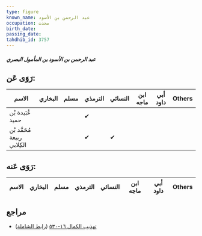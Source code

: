 ```yaml
---
type: figure
known_name: عبد الرحمن بن الأسود
occupation: محدث
birth_date:
passing_date:
tahdhib_id: 3757
---
```

##### عبد الرحمن بن الأسود بن المأمول البصري

## رَوَى عَن:
| الاسم                       | البخاري | مسلم | الترمذي | النسائي | ابن ماجه | أبي داود | Others |
| --------------------------- | ------- | ---- | ------- | ------- | -------- | -------- | ------ |
| عُبَيدة بْن حميد            |         |      | ✔       |         |          |          |        |
| مُحَمَّد بْن ربيعة الكِلابي |         |      | ✔       | ✔       |          |          |        |
## رَوَى عَنه:
| الاسم | البخاري | مسلم | الترمذي | النسائي | ابن ماجه | أبي داود | Others |
| ----- | ------- | ---- | ------- | ------- | -------- | -------- | ------ |
## مراجع
- [تهذيب الكمال ١٦-٥٣٠](obsidian://open?vault=Tahdhib-al-Kamal&file=Figures/٣٧٥٧-عبد%20الرحمن%20بن%20الأسود%20بن%20المأمول%20البصري) ([رابط الشاملة](https://shamela.ws/book/3722/8523))
